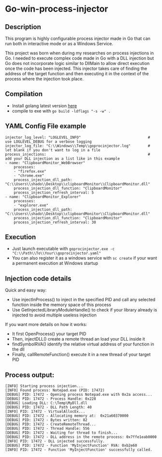 # Go-win-process-injector

## Description
This program is highly configurable process injector made in Go that can run both in interactive mode or as a Windows Service.

This project was born when during my researches on process injections in Go. I needed to execute complex code made in Go with a DLL injection but Go does not incorporate logic similar to DllMain to allow direct execution once the code has been injected. This injector takes care of finding the address of the target function and then executing it in the context of the process where the injection took place.

## Compilation
* Install golang latest version [here](https://go.dev/)
* compile to exe with `go build -ldflags "-s -w" .`

## YAML Config File example
```
injector_log_level: "LOGLEVEL_INFO"                               # use LOGLEVEL_DEBUG for a verbose logging 
injector_log_file: "C:\\Windows\\Temp\\goprocinjector.log"        # let blank if you don't want to log in a file                           
process_injections:                                               # add your DLL injection as a list like in this example
- name: "ClipboardMonitor_WebBrowser"
    processes: 
    - "firefox.exe"
    - "chrome.exe"
    process_injection_dll_path: "C:\\Users\\shado\\Desktop\\clipboardMonitor\\ClipboardMonitor.dll"
    process_injection_dll_function: "ClipboardMonitor"
    process_injection_refresh_interval: 5
- name: "ClipboardMonitor_Explorer"
    processes: 
    - "explorer.exe"
    process_injection_dll_path: "C:\\Users\\shado\\Desktop\\clipboardMonitor\\ClipboardMonitor.dll"
    process_injection_dll_function: "ClipboardMonitor"
    process_injection_refresh_interval: 30
```

## Execution
* Just launch executable with `goprocinjector.exe -c "C:\\Path\\To\\Your\\goprocinjector.yaml"`
* You can also register it as a windows service with `sc create` if your want a permanent execution at Windows startup 

## Injection code details

Quick and easy way:
* Use injectInProcess() to inject in the specified PID and call any selected function inside the memory space of this process
* Use GetInjectedLibraryModuleHandle() to check if your library already is injected to avoid multiple useless injection

If you want more details on how it works:
* It first OpenProcess() your target PID
* Then, injectDLL() create a remote thread an load your DLL inside it
* findSymbolRVA() identify the relative virtual address of your function in the dll
* Finally, callRemoteFunction() execute it in a new thread of your target PID

## Process output:
```
[INFO] Starting process injection...
[INFO] Found process: Notepad.exe (PID: 17472)
[DEBUG] PID: 17472 - Opening process Notepad.exe with 0x2a access...
[DEBUG] PID: 17472 - Process Handle: 0x228
[DEBUG] Loading DLL: C:\Temp\MyDll.dll
[DEBUG] PID: 17472 - DLL Path Length: 40
[INFO] PID: 17472 - VirtualAllocEx...
[DEBUG] PID: 17472 - Allocating memory at:  0x21a60370000
[DEBUG] PID: 17472 - Bytes written: 82
[DEBUG] PID: 17472 - CreateRemoteThread...
[DEBUG] PID: 17472 - Thread Handle: 556
[DEBUG] PID: 17472 - Waiting for thread to finish...
[DEBUG] PID: 17472 - DLL address in the remote process: 0x7ffe1eab0000
[INFO] PID: 17472 - DLL injected successfully.
[DEBUG] PID: 17472 - Function 'MyInjectFunction' RVA: 0xb2e60
[INFO] PID: 17472 - Function 'MyInjectFunction' successfully called.
```